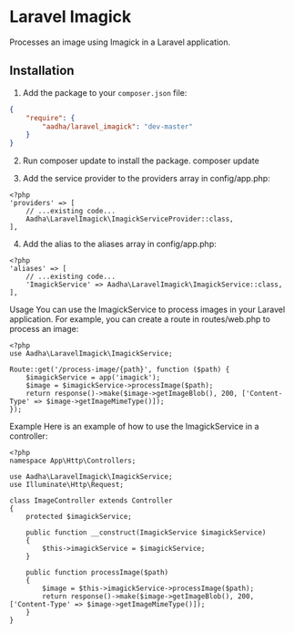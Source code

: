 # Laravel Imagick

Processes an image using Imagick in a Laravel application.

## Installation

1. Add the package to your `composer.json` file:

```json
{
    "require": {
        "aadha/laravel_imagick": "dev-master"
    }
}
```

2. Run composer update to install the package.
composer update

3. Add the service provider to the providers array in config/app.php:
```
<?php
'providers' => [
    // ...existing code...
    Aadha\LaravelImagick\ImagickServiceProvider::class,
],
```

4. Add the alias to the aliases array in config/app.php:

```
<?php
'aliases' => [
    // ...existing code...
    'ImagickService' => Aadha\LaravelImagick\ImagickService::class,
],
```

Usage
You can use the ImagickService to process images in your Laravel application. For example, you can create a route in routes/web.php to process an image:
```
<?php
use Aadha\LaravelImagick\ImagickService;

Route::get('/process-image/{path}', function ($path) {
    $imagickService = app('imagick');
    $image = $imagickService->processImage($path);
    return response()->make($image->getImageBlob(), 200, ['Content-Type' => $image->getImageMimeType()]);
});
```

Example
Here is an example of how to use the ImagickService in a controller:

```
<?php
namespace App\Http\Controllers;

use Aadha\LaravelImagick\ImagickService;
use Illuminate\Http\Request;

class ImageController extends Controller
{
    protected $imagickService;

    public function __construct(ImagickService $imagickService)
    {
        $this->imagickService = $imagickService;
    }

    public function processImage($path)
    {
        $image = $this->imagickService->processImage($path);
        return response()->make($image->getImageBlob(), 200, ['Content-Type' => $image->getImageMimeType()]);
    }
}
```
